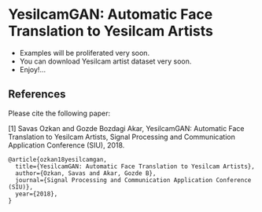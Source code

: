 # YesilcamGAN: Automatic Face Translation to Yesilcam Artists

* Examples will be proliferated very soon. 
* You can download Yesilcam artist dataset very soon.
* Enjoy!...

## References

Please cite the following paper:

[1] Savas Ozkan and Gozde Bozdagi Akar, YesilcamGAN: Automatic Face Translation to Yesilcam Artists, Signal Processing and Communication Application Conference (SIU), 2018.
```
@article{ozkan18yesilcamgan,
  title={YesilcamGAN: Automatic Face Translation to Yesilcam Artists},
  author={Ozkan, Savas and Akar, Gozde B},
  journal={Signal Processing and Communication Application Conference (SIU)},
  year={2018},
}
